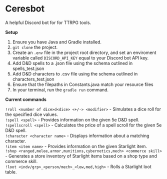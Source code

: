 # Ceresbot

A helpful Discord bot for for TTRPG tools.

**Setup**

1. Ensure you have Java and Gradle installed.
2. `git clone` the project.
3. Create an `.env` file in the project root directory, and set an enviroment variable called `DISCORD_API_KEY` equal to your Discord bot API key. 
4. Add D&D spells to a .json file using the schema outlined in spells_test.json
5. Add D&D characters to .csv file using the schema outlined in characters_test.json
6. Ensure that the filepaths in Constants.java match your resource files
7. In your terminal, run the `gradle run` command.

**Current commands**
      
`!roll <number of dice>d<dice> <+/-> <modifier>` - Simulates a dice roll for the specified dice values.    
`!spell <spell>` - Provides information on the given 5e D&D spell.  
`!spellscroll <spell>` - Calculates the price of a spell scroll for the given 5e D&D spell.  
`!character <character name>` - Displays information about a matching character.  
`!item <item name>` - Provides information on the given Starlight item.  
`!shop <ranged,melee,armor,munitions,cybernetics,mech> <commerce skill>` - Generates a store inventory of Starlight items based on a shop type and commerce skill.  
`!loot <indv/grp>_<person/mech>_<low,med,high>` - Rolls a Starlight loot table.